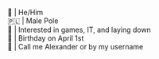👨 | He/Him  <br />
🇵🇱 | Male Pole  <br />
🧠 | Interested in games, IT, and laying down  <br />
🎂 | Birthday on April 1st  <br />
🤙 | Call me Alexander or by my username  <br />

<!---
- 👋 Hi, I’m Alexander
- 👀 I’m interested in games, websites and Discord Bots
- 🌱 I’m currently learning nothing 😁
- 💞️ I’m looking to collaborate on ...
- 📫 How to reach me ...---!>

<!---
OlsonBolson-net/OlsonBolson-net is a ✨ special ✨ repository because its `README.md` (this file) appears on your GitHub profile.
You can click the Preview link to take a look at your changes.
--->
